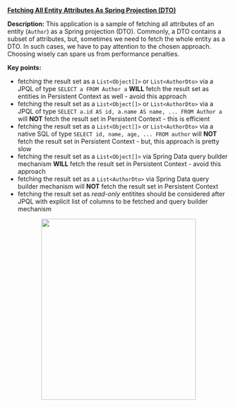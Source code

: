 **[Fetching All Entity Attributes As Spring Projection (DTO)](https://github.com/AnghelLeonard/Hibernate-SpringBoot/tree/master/HibernateSpringBootJoinDtoAllFields)**
 
**Description:** This application is a sample of fetching all attributes of an entity (`Author`) as a Spring projection (DTO). Commonly, a DTO contains a subset of attributes, but, sometimes we need to fetch the whole entity as a DTO. In such cases, we have to pay attention to the chosen approach. Choosing wisely can spare us from performance penalties.

**Key points:** 
- fetching the result set as a `List<Object[]>` or `List<AuthorDto>` via a JPQL of type `SELECT a FROM Author a` **WILL** fetch the result set as entities in Persistent Context as well - avoid this approach
- fetching the result set as a `List<Object[]>` or `List<AuthorDto>` via a JPQL of type `SELECT a.id AS id, a.name AS name, ... FROM Author a` will **NOT** fetch the result set in Persistent Context - this is efficient
- fetching the result set as a `List<Object[]>` or `List<AuthorDto>` via a native SQL of type `SELECT id, name, age, ... FROM author` will **NOT** fetch the result set in Persistent Context - but, this approach is pretty slow
- fetching the result set as a `List<Object[]>` via Spring Data query builder mechanism **WILL** fetch the result set in Persistent Context - avoid this approach
- fetching the result set as a `List<AuthorDto>` via Spring Data query builder mechanism will **NOT** fetch the result set in Persistent Context
- fetching the result set as *read-only* entitites should be considered after JPQL with explicit list of columns to be fetched and query builder mechanism

<a href="https://leanpub.com/java-persistence-performance-illustrated-guide"><p align="center"><img src="https://github.com/AnghelLeonard/Hibernate-SpringBoot/blob/master/Java%20Persistence%20Performance%20Illustrated%20Guide.jpg" height="410" width="350"/></p></a>
